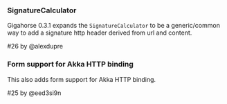 ### SignatureCalculator

Gigahorse 0.3.1 expands the `SignatureCalculator` to be a generic/common way to add a signature http header derived from url and content.

#26 by @alexdupre

### Form support for Akka HTTP binding

This also adds form support for Akka HTTP binding.

#25 by @eed3si9n

